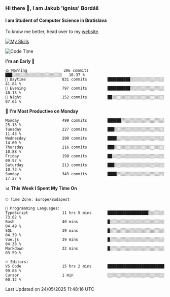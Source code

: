 ### Hi there 👋, I am Jakub 'igniss' Bordáš

#### I am Student of Computer Science in Bratislava
To know me better, head over to my [website](https://bordas.sk).

[![My Skills](https://skillicons.dev/icons?i=js,typescript,html,css,figma,svelte,vue,next,postgresql,nest,express,nodejs)](https://bordas.sk)


<!--START_SECTION:waka-->
![Code Time](http://img.shields.io/badge/Code%20Time-1%2C911%20hrs%208%20mins-blue)

**I'm an Early 🐤** 

```text
🌞 Morning                206 commits         ███░░░░░░░░░░░░░░░░░░░░░░   10.37 % 
🌆 Daytime                831 commits         ██████████░░░░░░░░░░░░░░░   41.84 % 
🌃 Evening                797 commits         ██████████░░░░░░░░░░░░░░░   40.13 % 
🌙 Night                  152 commits         ██░░░░░░░░░░░░░░░░░░░░░░░   07.65 % 
```
📅 **I'm Most Productive on Monday** 

```text
Monday                   499 commits         ██████░░░░░░░░░░░░░░░░░░░   25.13 % 
Tuesday                  227 commits         ███░░░░░░░░░░░░░░░░░░░░░░   11.43 % 
Wednesday                290 commits         ████░░░░░░░░░░░░░░░░░░░░░   14.60 % 
Thursday                 216 commits         ███░░░░░░░░░░░░░░░░░░░░░░   10.88 % 
Friday                   198 commits         ██░░░░░░░░░░░░░░░░░░░░░░░   09.97 % 
Saturday                 213 commits         ███░░░░░░░░░░░░░░░░░░░░░░   10.73 % 
Sunday                   343 commits         ████░░░░░░░░░░░░░░░░░░░░░   17.27 % 
```


📊 **This Week I Spent My Time On** 

```text
🕑︎ Time Zone: Europe/Budapest

💬 Programming Languages: 
TypeScript               11 hrs 5 mins       ██████████████████░░░░░░░   73.62 % 
Bash                     40 mins             █░░░░░░░░░░░░░░░░░░░░░░░░   04.49 % 
SQL                      39 mins             █░░░░░░░░░░░░░░░░░░░░░░░░   04.39 % 
Vue.js                   39 mins             █░░░░░░░░░░░░░░░░░░░░░░░░   04.38 % 
Markdown                 32 mins             █░░░░░░░░░░░░░░░░░░░░░░░░   03.59 % 

🔥 Editors: 
VS Code                  15 hrs 2 mins       █████████████████████████   99.88 % 
Cursor                   1 min               ░░░░░░░░░░░░░░░░░░░░░░░░░   00.12 % 
```


 Last Updated on 24/05/2025 11:48:16 UTC
<!--END_SECTION:waka-->
